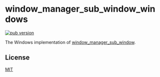 # window_manager_sub_window_windows

[![pub version][pub-image]][pub-url]

[pub-image]: https://img.shields.io/pub/v/window_manager_sub_window_windows.svg
[pub-url]: https://pub.dev/packages/window_manager_sub_window_windows

The Windows implementation of [window_manager_sub_window](https://pub.dev/packages/window_manager_sub_window).

## License

[MIT](./LICENSE)
